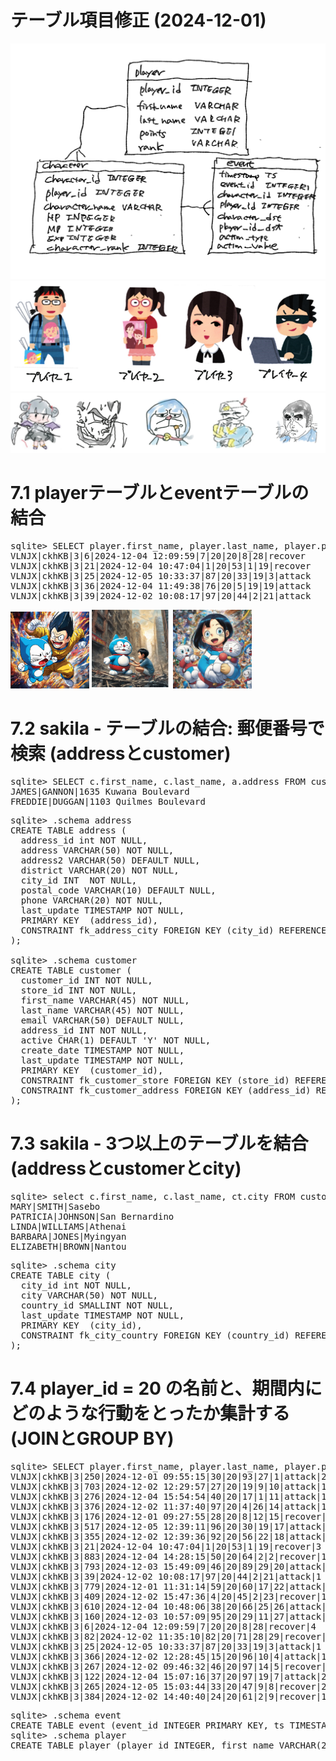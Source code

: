 # テーブル項目修正 (2024-12-01)
<img src="ER_7.jpeg">

<img src="players.png">
<img src="characters.png">

# 7.1 playerテーブルとeventテーブルの結合
<pre>
sqlite> SELECT player.first_name, player.last_name, player.player_rank, event.* FROM event JOIN player ON event.player_id = player.player_id WHERE event.player_id = 20 LIMIT 5;
VLNJX|ckhKB|3|6|2024-12-04 12:09:59|7|20|20|8|28|recover
VLNJX|ckhKB|3|21|2024-12-04 10:47:04|1|20|53|1|19|recover
VLNJX|ckhKB|3|25|2024-12-05 10:33:37|87|20|33|19|3|attack
VLNJX|ckhKB|3|36|2024-12-04 11:49:38|76|20|5|19|19|attack
VLNJX|ckhKB|3|39|2024-12-02 10:08:17|97|20|44|2|21|attack
</pre>

<img src="dora_begi.png" width=25%>
<img src="dora2.png" width=25%>
<img src="dora3.png" width=25%>

# 7.2 sakila - テーブルの結合: 郵便番号で検索 (addressとcustomer)
<pre>
sqlite> SELECT c.first_name, c.last_name, a.address FROM customer c INNER JOIN address a ON c.address_id = a.address_id WHERE a.postal_code = 52137;
JAMES|GANNON|1635 Kuwana Boulevard
FREDDIE|DUGGAN|1103 Quilmes Boulevard
</pre>
<pre>
sqlite> .schema address
CREATE TABLE address (
  address_id int NOT NULL,
  address VARCHAR(50) NOT NULL,
  address2 VARCHAR(50) DEFAULT NULL,
  district VARCHAR(20) NOT NULL,
  city_id INT  NOT NULL,
  postal_code VARCHAR(10) DEFAULT NULL,
  phone VARCHAR(20) NOT NULL,
  last_update TIMESTAMP NOT NULL,
  PRIMARY KEY  (address_id),
  CONSTRAINT fk_address_city FOREIGN KEY (city_id) REFERENCES city (city_id) ON DELETE NO ACTION ON UPDATE CASCADE
);

sqlite> .schema customer
CREATE TABLE customer (
  customer_id INT NOT NULL,
  store_id INT NOT NULL,
  first_name VARCHAR(45) NOT NULL,
  last_name VARCHAR(45) NOT NULL,
  email VARCHAR(50) DEFAULT NULL,
  address_id INT NOT NULL,
  active CHAR(1) DEFAULT 'Y' NOT NULL,
  create_date TIMESTAMP NOT NULL,
  last_update TIMESTAMP NOT NULL,
  PRIMARY KEY  (customer_id),
  CONSTRAINT fk_customer_store FOREIGN KEY (store_id) REFERENCES store (store_id) ON DELETE NO ACTION ON UPDATE CASCADE,
  CONSTRAINT fk_customer_address FOREIGN KEY (address_id) REFERENCES address (address_id) ON DELETE NO ACTION ON UPDATE CASCADE
);
</pre>

# 7.3 sakila - 3つ以上のテーブルを結合 (addressとcustomerとcity)
<pre>
sqlite> select c.first_name, c.last_name, ct.city FROM customer c INNER JOIN address a ON c.address_id = a.address_id INNER JOIN city ct ON a.city_id = ct.city_id LIMIT 5;
MARY|SMITH|Sasebo
PATRICIA|JOHNSON|San Bernardino
LINDA|WILLIAMS|Athenai
BARBARA|JONES|Myingyan
ELIZABETH|BROWN|Nantou
</pre>
<pre>
sqlite> .schema city
CREATE TABLE city (
  city_id int NOT NULL,
  city VARCHAR(50) NOT NULL,
  country_id SMALLINT NOT NULL,
  last_update TIMESTAMP NOT NULL,
  PRIMARY KEY  (city_id),
  CONSTRAINT fk_city_country FOREIGN KEY (country_id) REFERENCES country (country_id) ON DELETE NO ACTION ON UPDATE CASCADE
);
</pre>

# 7.4 player_id = 20 の名前と、期間内にどのような行動をとったか集計する (JOINとGROUP BY)
<pre>
sqlite> SELECT player.first_name, player.last_name, player.player_rank, event.*, count(*) FROM event JOIN player ON event.player_id = player.player_id WHERE event.player_id = 20 GROUP BY action_type;
VLNJX|ckhKB|3|250|2024-12-01 09:55:15|30|20|93|27|1|attack|2
VLNJX|ckhKB|3|703|2024-12-02 12:29:57|27|20|19|9|10|attack|1
VLNJX|ckhKB|3|276|2024-12-04 15:54:54|40|20|17|1|11|attack|1
VLNJX|ckhKB|3|376|2024-12-02 11:37:40|97|20|4|26|14|attack|1
VLNJX|ckhKB|3|176|2024-12-01 09:27:55|28|20|8|12|15|recover|2
VLNJX|ckhKB|3|517|2024-12-05 12:39:11|96|20|30|19|17|attack|1
VLNJX|ckhKB|3|355|2024-12-02 12:39:36|92|20|56|22|18|attack|3
VLNJX|ckhKB|3|21|2024-12-04 10:47:04|1|20|53|1|19|recover|3
VLNJX|ckhKB|3|883|2024-12-04 14:28:15|50|20|64|2|2|recover|1
VLNJX|ckhKB|3|793|2024-12-03 15:49:09|46|20|89|29|20|attack|1
VLNJX|ckhKB|3|39|2024-12-02 10:08:17|97|20|44|2|21|attack|1
VLNJX|ckhKB|3|779|2024-12-01 11:31:14|59|20|60|17|22|attack|1
VLNJX|ckhKB|3|409|2024-12-02 15:47:36|4|20|45|2|23|recover|1
VLNJX|ckhKB|3|610|2024-12-04 10:48:06|38|20|66|25|26|attack|2
VLNJX|ckhKB|3|160|2024-12-03 10:57:09|95|20|29|11|27|attack|2
VLNJX|ckhKB|3|6|2024-12-04 12:09:59|7|20|20|8|28|recover|4
VLNJX|ckhKB|3|82|2024-12-02 11:35:10|82|20|71|28|29|recover|1
VLNJX|ckhKB|3|25|2024-12-05 10:33:37|87|20|33|19|3|attack|1
VLNJX|ckhKB|3|366|2024-12-02 12:28:45|15|20|96|10|4|attack|1
VLNJX|ckhKB|3|267|2024-12-02 09:46:32|46|20|97|14|5|recover|1
VLNJX|ckhKB|3|122|2024-12-04 15:07:16|37|20|97|19|7|attack|2
VLNJX|ckhKB|3|265|2024-12-05 15:03:44|33|20|47|9|8|recover|2
VLNJX|ckhKB|3|384|2024-12-02 14:40:40|24|20|61|2|9|recover|1
</pre>

<pre>
sqlite> .schema event
CREATE TABLE event (event_id INTEGER PRIMARY KEY, ts TIMESTAMP, character_id INTEGER, player_id INTEGER, character_id_dst INTEGER, player_id_dst INTEGER, action_type VARCHAR(20), action_value INTEGER);
sqlite> .schema player
CREATE TABLE player (player_id INTEGER, first_name VARCHAR(20), last_name VARCHAR(20), points INTEGER, player_rank INTEGER);
</pre>
